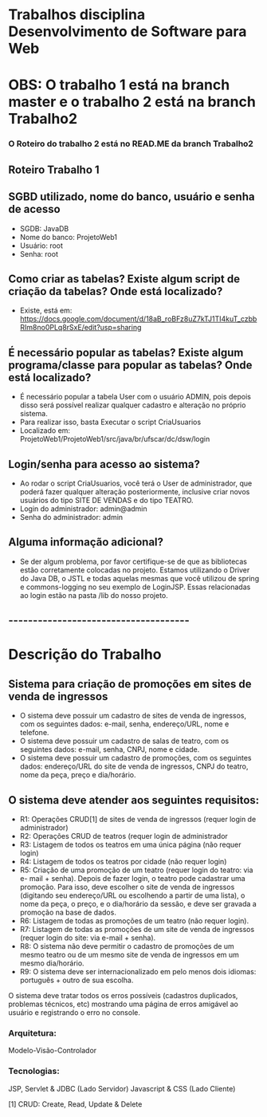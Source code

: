 # Trabalhos disciplina Desenvolvimento de Software para Web

# OBS: O trabalho 1 está na branch master e o trabalho 2 está na branch Trabalho2
### O Roteiro do trabalho 2 está no READ.ME da branch Trabalho2

## Roteiro Trabalho 1

## SGBD utilizado, nome do banco, usuário e senha de acesso

- SGDB: JavaDB
- Nome do banco: ProjetoWeb1
- Usuário: root
- Senha: root


## Como criar as tabelas? Existe algum script de criação da tabelas? Onde está localizado?

- Existe, está em: https://docs.google.com/document/d/18aB_roBFz8uZ7kTJ1TI4kuT_czbbRIm8no0PLq8rSxE/edit?usp=sharing


## É necessário popular as tabelas? Existe algum programa/classe para popular as tabelas? Onde está localizado?

- É necessário popular a tabela User com o usuário ADMIN, pois depois disso será possível realizar qualquer cadastro e alteração no próprio sistema.
- Para realizar isso, basta Executar o script CriaUsuarios
- Localizado em: ProjetoWeb1/ProjetoWeb1/src/java/br/ufscar/dc/dsw/login


## Login/senha para acesso ao sistema?

- Ao rodar o script CriaUsuarios, você terá o User de administrador, que poderá fazer qualquer alteração posteriormente, inclusive criar novos usuários do tipo SITE DE VENDAS e do tipo TEATRO.
- Login do administrador: admin@admin
- Senha do administrador: admin


## Alguma informação adicional?

- Se der algum problema, por favor certifique-se de que as bibliotecas estão corretamente colocadas no projeto. Estamos utilizando o Driver do Java DB, o JSTL e todas aquelas mesmas que você utilizou de spring e commons-logging no seu exemplo de LoginJSP. Essas relacionadas ao login estão na pasta /lib do nosso projeto.


## -------------------------------------


# Descrição do Trabalho

## Sistema para criação de promoções em sites de venda de ingressos

- O sistema deve possuir um cadastro de sites de venda de ingressos, com os seguintes dados: e-mail, senha, endereço/URL, nome e telefone.
- O sistema deve possuir um cadastro de salas de teatro, com os seguintes dados: e-mail, senha, CNPJ, nome e cidade.
- O sistema deve possuir um cadastro de promoções, com os seguintes dados: endereço/URL do site de venda de ingressos, CNPJ do teatro, nome da peça, preço e dia/horário.

## O sistema deve atender aos seguintes requisitos:

- R1: Operações CRUD[1] de sites de venda de ingressos (requer login de
administrador)
- R2: Operações CRUD de teatros (requer login de administrador
- R3: Listagem de todos os teatros em uma única página (não requer login)
- R4: Listagem de todos os teatros por cidade (não requer login)
- R5: Criação de uma promoção de um teatro (requer login do teatro: via e-
mail + senha). Depois de fazer login, o teatro pode cadastrar uma promoção. Para isso, deve escolher o site de venda de ingressos (digitando seu endereço/URL ou escolhendo a partir de uma lista), o nome da peça, o preço, e o dia/horário da sessão, e deve ser gravada a promoção na base de dados.
- R6: Listagem de todas as promoções de um teatro (não requer login).
- R7: Listagem de todas as promoções de um site de venda de ingressos
(requer login do site: via e-mail + senha).
- R8: O sistema não deve permitir o cadastro de promoções de um mesmo
teatro ou de um mesmo site de venda de ingressos em um mesmo
dia/horário.
- R9: O sistema deve ser internacionalizado em pelo menos dois idiomas:
português + outro de sua escolha.

O sistema deve tratar todos os erros possíveis (cadastros duplicados, problemas técnicos, etc) mostrando uma página de erros amigável ao usuário e registrando o erro no console.


### Arquitetura: 
Modelo-Visão-Controlador 
### Tecnologias: 
JSP, Servlet & JDBC (Lado Servidor)
Javascript & CSS (Lado Cliente) 

[1] CRUD: Create, Read, Update & Delete
